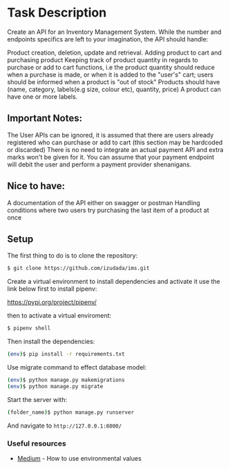 #   Task Description

Create an API for an Inventory Management System.
While the number and endpoints specifics are left to your imagination, the API should handle:

Product creation, deletion, update and retrieval.
Adding product to cart and purchasing product
Keeping track of product quantity in regards to purchase or add to cart functions, i.e the product quantity should reduce when a purchase is made, or when it is added to the "user's" cart; users should be informed when a product is "out of stock"
Products should have (name, category, labels(e.g size, colour etc), quantity, price) A product can have one or more labels.

##  Important Notes:

The User APIs can be ignored, it is assumed that there are users already registered who can purchase or add to cart (this section may be hardcoded or discarded)
There is no need to integrate an actual payment API and extra marks won't be given for it. You can assume that your payment endpoint will debit the user and perform a payment provider shenanigans.


##  Nice to have:
A documentation of the API either on swagger or postman
Handling conditions where two users try purchasing the last item of a product at once


## Setup

The first thing to do is to clone the repository:

```sh
$ git clone https://github.com/izudada/ims.git
```

Create a virtual environment to install dependencies and activate it use the link below first to install pipenv:

https://pypi.org/project/pipenv/

then to activate a virtual enviroment:

```sh
$ pipenv shell
```

Then install the dependencies:

```sh
(env)$ pip install -r requirements.txt
```


Use migrate command to effect database model:

```sh
(env)$ python manage.py makemigrations
(env)$ python manage.py migrate
```

Start the server with:
```sh
(folder_name)$ python manage.py runserver
```
And navigate to `http://127.0.0.1:8000/`


### Useful resources

- [Medium](https://alicecampkin.medium.com/how-to-set-up-environment-variables-in-django-f3c4db78c55f) - How to use environmental values
